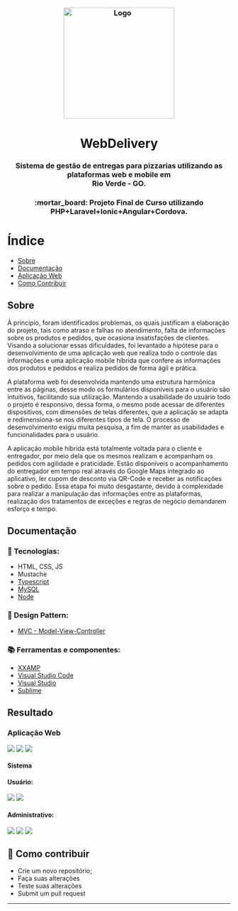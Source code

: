 <h3 align="center">
    <img alt="Logo" title="#logo" width="250px" src="https://github.com/julionery/docs/blob/master/WebDelivery/laravel-angular-ionic.png?raw=true">
</h3>
<h1 align="center">WebDelivery</h1>
<h3 align="center">Sistema de gestão de entregas para pizzarias utilizando as plataformas web e mobile em <br />Rio Verde - GO.</h3>

<h3 align="center"> :mortar_board: Projeto Final de Curso utilizando PHP+Laravel+Ionic+Angular+Cordova.</h3>

# Índice

- [Sobre](#sobre)
- [Documentação](#documentacao)
- [Aplicação Web](#web)
- [Como Contribuir](#contribuir)

## Sobre

À princípio, foram identificados problemas, os quais justificam a elaboração do
projeto, tais como atraso e falhas no atendimento, falta de informações sobre os
produtos e pedidos, que ocasiona insatisfações de clientes. Visando a solucionar essas
dificuldades, foi levantado a hipótese para o desenvolvimento de uma aplicação web que realiza
todo o controle das informações e uma aplicação mobile híbrida que confere as informações
dos produtos e pedidos e realiza pedidos de forma ágil e prática.

A plataforma web foi desenvolvida mantendo uma estrutura harmônica entre as páginas,
desse modo os formulários disponíveis para o usuário são intuitivos, facilitando sua utilização.
Mantendo a usabilidade do usuário todo o projeto é responsivo, dessa forma, o mesmo pode
acessar de diferentes dispositivos, com dimensões de telas diferentes, que a aplicação se adapta
e redimensiona-se nos diferentes tipos de tela. O processo de desenvolvimento exigiu muita
pesquisa, a fim de manter as usabilidades e funcionalidades para o usuário.

A aplicação mobile híbrida está totalmente voltada para o cliente e entregador, por meio
dela que os mesmos realizam e acompanham os pedidos com agilidade e praticidade. Estão
disponíveis o acompanhamento do entregador em tempo real através do Google Maps integrado
ao aplicativo, ler cupom de desconto via QR-Code e receber as notificações sobre o pedido.
Essa etapa foi muito desgastante, devido à complexidade para realizar a manipulação das
informações entre as plataformas, realização dos tratamentos de exceções e regras de negócio
demandarem esforço e tempo.


<a id="documentacao"></a>

## Documentação
### :rocket: Tecnologias:
- HTML, CSS, JS
- Mustache
- [Typescript](https://www.typescriptlang.org)
- [MySQL](https://www.mysql.com/)
- [Node](https://nodejs.org/en)

### :briefcase: Design Pattern: 
 - [MVC - Model-View-Controller](https://en.wikipedia.org/wiki/Model%E2%80%93view%E2%80%93controller)

### :books: Ferramentas e componentes:
- [XXAMP](https://www.ganttproject.biz/)
- [Visual Studio Code](https://code.visualstudio.com)
- [Visual Studio](https://visualstudio.microsoft.com/pt-br/)
- [Sublime](https://www.sublimetext.com)
   
## Resultado

<a id="web"></a>

### Aplicação Web


![](https://github.com/julionery/docs/blob/master/WebDelivery/home.png?raw=true)
![](https://github.com/julionery/docs/blob/master/WebDelivery/login.png?raw=true)
![](https://github.com/julionery/docs/blob/master/WebDelivery/registro.png?raw=true)
#### Sistema
#### Usuário:
![](https://github.com/julionery/docs/blob/master/WebDelivery/pedidos.png?raw=true)
![](https://github.com/julionery/docs/blob/master/WebDelivery/perfil.png?raw=true)

#### Administrativo:
![](https://github.com/julionery/docs/blob/master/WebDelivery/empresas.png?raw=true)
![](https://github.com/julionery/docs/blob/master/WebDelivery/cadastro-empresa.png?raw=true)
![](https://github.com/julionery/docs/blob/master/WebDelivery/relatorios.png?raw=true)

<a id="mobile"></a>

## :link: Como contribuir

- Crie um novo repositório;
- Faça suas alterações
- Teste suas alterações
- Submit um pull request

---

